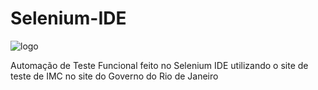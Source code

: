 # Selenium-IDE
![logo](https://www.seleniumhq.org/selenium-ide/img/selenium-ide128.png)
<p></p>
Automação de Teste Funcional feito no Selenium IDE utilizando o site de teste de IMC no site do Governo do Rio de Janeiro
